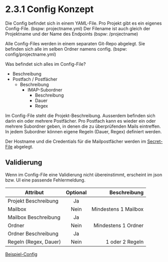 # 2.3.1 Config Konzept

Die Config befindet sich in einem YAML-File.
Pro Projekt gibt es ein eigenes Config-File. (bspw: projectname.yml)
Der Filename ist auch gleich der Projektname und der Name des Endpoints (bspw: /projectname)

Alle Config-Files werden in einem separaten Git-Repo abgelegt.
Sie befinden sich alle im selben Ordner namens config. (bspw: config/projectname.yml)

Was befindet sich alles im Config-File?
* Beschreibung
* Postfach / Postfächer
  * Beschreibung
    * IMAP-Subordner
      * Beschreibung
      * Dauer
      * Regex

Im Config-File steht die Projekt-Beschreibung.
Ausserdem befinden sich darin ein oder mehrere Postfächer.
Pro Postfach kann es wieder ein oder mehrere Subordner geben,
in denen die zu überprüfenden Mails eintreffen.
In jedem Subordner können eigene Regeln (Dauer, Regex) definiert werden.

Der Hostname und die Credentials für die Mailpostfächer werden im [Secret-File](https://github.com/puzzle/mailbox-watcher/blob/master/doc/2_konzeption/2.3_config_konzept/2.3.3_secret_file_konzept.md) abgelegt.

## Validierung

Wenn im Config-File eine Validierung nicht übereinstimmt, erscheint im json bzw. UI eine passende Fehlermeldung.

| Attribut      | Optional   | Beschreibung  |
| ------------- |:-------------:| -----:|
| Projekt Beschreibung | Ja | |
| Mailbox  | Nein | Mindestens 1 Mailbox |
| Mailbox Beschreibung | Ja | |
| Ordner | Nein | Mindestens 1 Ordner |
| Ordner Beschreibung | Ja | |
| Regeln (Regex, Dauer) | Nein | 1 oder 2 Regeln |

[Beispiel-Config](https://github.com/puzzle/mailbox-watcher/blob/master/doc/2_konzeption/2.3_config_konzept/config.yml)
